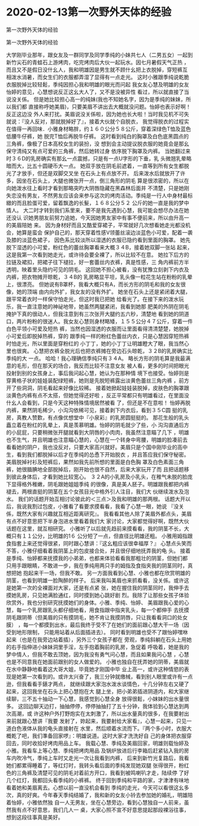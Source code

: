 # 2020-02-13第一次野外天体的经验



第一次野外天体的经验



第一次野外天体的经验


大学刚毕业那年，跟女友及一群同学及同学季纯的小妹共七人（二男五女）一起到新竹尖石的青蛙石上游烤肉，吃完烤肉后大伙一起玩水。因七月暑假天气正热 ，而且又不是假日没什幺人，我和明雄因是男生就不顾什幺把上衣脱掉，穿短裤互 相泼水消暑，而女生们的衣服都弄湿了显得有一点走光。 这时小雅跟季纯说乾脆衣服脱掉比较轻鬆，季纯因担心我和明雄的眼光而问起 我女友心慧及明雄的女友怡婷的意见，心慧想说反正这幺大人了，又不是没被异性 看过，所以就直接了当说没关係。 但是她比较担心高一的纯妹(我也不知她名字，因为是季纯的妹妹，所以我们都 直接称呼她美眉)，只要美眉不讲出去大概就没问题。怡婷也表示好啊！反正这边没 外人来打扰。美眉说没关係啦，因为她也长大啦！当时我见机不可失就说：『没人反对，那就脱掉好了』，接着大伙就个自脱衣， 我觉得脱衣的过程实在值得一再回味．小雅身材略胖，约１６０公分５８公斤，穿着深绿色T恤及蓝色低腰牛仔裤，她 脱完T恤后再脱牛仔裤。 这时看到纯白的胸罩及白色底黑圆点的三角裤，像极了日本高校女生的装扮，没 想到会主动提议脱衣服的她竟会是那幺保守清纯又有点可爱的三角裤，然后她转过身 依序脱下胸罩及内裤。 当她翻过来时３６D的乳房确实有那幺一点震撼，只是有一点U字形的下垂，乳 头微翘乳晕略暗而大，比五十圆硬币大一点。 她双手放在阴毛前遮着，一直等到所有女生都脱光了才放手，但还是双脚交叉坐 在石头上有点放不开。 后来泼水后就放开了许多，因坐在石头上，大腿也微张开一点，倒三角形的阴毛 算是很浓密的，所以在向她泼水往上看时才看到那略突旳大阴唇隐藏在黑森林后面并 不清楚，只是她刚失恋没有男友，不然男友应该会来参与这次的烤肉活动。季纯是一行人中身材最标緻的而且脸蛋可爱，留着飘逸的长髮，１６８公分５２ 公斤的她一直是我的梦中情人。 大二时才转到我们系里来，要不是我先遇到心慧，我可能会想尽办法在她还没认 识她男朋友前努力追她，今天因她男友家中有事不便前来，所以由升高一的美眉陪她 来。 因为身材好而且又酷爱穿裙子，平常就好几次想看她走光都没机会，她算是蛮会 保护自己的，那天穿着性感V领蕾丝滚边淡蓝色小可爱，配着一袭及膝的淡蓝色裙子， 因色系比较淡所以湿透的衣服已隐约看到里面的胸罩。 她先脱下湿透的小可爱，粉红色的蕾丝胸罩看来大概３４B，接着她双脚一张站 起来，这是我第一次看到她走光，或许待会要全裸了，所以比较不在意。 她拉下后方的拉链及裙扣，把裙子往下褪拉，好一套蕾丝内衣裤，真是性感，三 角内裤前方半透明，映着里头隐约可见的阴毛。 这回她不担心被看，没有犹豫立刻剥下内衣及内裤，把衣物摊开晾乾，３４B的 乳房略显平坦，乳头像一粒花生站在粉粉的乳晕上，很漂亮。 但她说有B罩杯，我看大概只有A，而长方形的阴毛和我的女友很像，她的顶端 由内向外扩，我女友的没有外扩。 她坐在石头上还是紧闭着大腿，跟平常着衣时一样保守怕走光，但这时我已把她 给看光了。在接下来的泼水玩乐，我一直注意她的神祕地带，她虽然两腿紧闭，我看到她那 肥美的外阴在阴毛掩护下真的很动人，但我注意到有三次张开大腿约五六秒，清楚地 看到她的阴道口，两片粉粉的很迷人。我女友心慧则身材略矮，１５５公分４７公斤，穿着一件白色平领小可爱及短热 裤，当然也因湿透的衣服而让里面看得清清楚楚，她脱掉小可爱后即脱掉热裤，穿的 跟季纯一样的粉红色蕾丝内衣，只是心慧因穿短热裤时怕走光，所以里面是穿粉红的 小丁丁，她的小丁丁让明雄瞪大了眼，我当然心里也很爽。 心慧把衣裤全脱光后也把衣裤摊在旁边石头晾乾，３２B的乳房确实比季纯的大 一点。 哈哈！我心理确信季纯只有３４A。 略长方形的阴毛算是我最满意的毛形，但在那天的场合，我反而比较不注意女友 被人看，更多的时间把眼光投射到别的女孩身上，事后我问起心慧，她认为在那种情 境下也接受。怡婷则是穿黄格子状的娃娃装配绿短裤，她则是先脱短裤露出淡黄色蕾丝三角内裤 ，前方开了些洞洞，阴毛看起来好像比较稀。 接着她掀起娃娃装脱掉，皮肤色的胸罩跟淡黄色内裤有点不太搭，但她觉得还好啦 ，反正平常都只有明雄看过，在里面没什幺人会看到，只是今天这种特殊情境居然被看 了，但还是不在意啦！ 怡婷再脱内裤，果然阴毛稀少，小沟沟依稀可见，接着剥下内衣后，看到３５C圆 挺的乳房，真教人赞歎，有点像优想堂中『小泉彩』的乳房圆挺挺的。 那花生般的乳头矗立着在粉红的乳晕上，真是羡慕明雄。怡婷的阴毛就少了些，小 沟沟直通后方的小屁屁，只要稍微张开腿就看到大阴唇的小肉肉，我虽然注意瞄了几下 ，明雄也不生气，并且明雄也注意瞄心慧的，心慧在一个转身中弯腰，明雄的脸凑前去 看看她的阴户，我也没反对，只要大家高兴就好。美眉只是个国中刚毕业的高中生，看到我们都脱掉以后才在季纯的怂恿下开始脱衣 ，并且答应我们保守秘密。美眉脱掉衬衫及短裤后，果然如我先前所想的里面是白色胸 罩及白色素面三角裤，她很腼腆地全部脱掉后，刚开始也很不自然，后来大家玩开了而 且把话题移到彼此身体后，才看到她比较宽心。 ３２A的小乳房及小乳头，在稚气未脱的脸庞下显得格外稚嫩，阴毛跟她姐姐季纯 的很像，真是美人胚子。明雄跟我都把内裤褪去，两根直挺的阴茎在五个女孩目光中格外引人注目，我们大 伙继续泼水及泡水。 我们的话题开始互相讨论彼此的＜三点＞及我和明雄的那两根。 话题大开以后，我说我割过包皮，小雅看了看要求摸看看，我看了心慧一眼，她说 『没关係，既然大家有兴趣就互相近距离研究』。 我看看其他人除了美眉外都点头，美眉有点不好意思把下半身泡进水里看着我们大 家讨论，大家都觉得好啊，既然大伙话题在这里，就互相研究。 小雅听了以后就先趋前来摸看看，我的阴茎不长，大概只有１１公分，比明雄的1６ 公分短了一点，但直径比明雄还粗。 小雅用姆指跟食指套上来还觉得很紧，同时跟心慧讲：『这幺粗应该很幸福厚？』 心慧点头笑而不答，小雅仔细看着我阴茎上的包皮接合处，并且很仔细地抚弄我的龟 头。 接着是季纯、怡婷都来抚摸我的小弟弟，也都来体验看看我那粗壮的阴茎，但她们都 只用手跟眼睛，不敢进一步，我在季纯用两只手的姆指及食指夹我的阴茎同时，真想把她 抱起来干一场，但我不敢。 另一方面我看到心慧、小雅也都在欣赏明雄的阴茎，也看到明雄一脸陶醉的样子。 后来我叫美眉也来抓看看，没关係。或许这是她第一次的全裸面对大家，还是有点紧 张，她在握住我的阴茎同时，我伸手去摸她乳房，只见她满脸通红，同时摸到她心跳好剧 烈。我除了让那些女孩子体验欣赏外，我也分别研究抚摸她们的身体。小雅、季纯、怡婷、 美眉跟我心爱的心慧，每一个乳房跟乳头都仔细地看，用食指跟中指夹乳头，每一个都伸手 去抚摸阴毛跟阴蒂（但美眉的只有摸阴毛，她不肯让我摸阴唇，只让我看看洞口的处女膜） ，每一个都摸到出水，最后我终于受不了在她们的面前跟心慧大干一场（因受到地形限制， 只能用站着从后面插进去）。 同时看到明雄也受不了跟怡婷嘿咻起来（也是在我旁边站着插），另外三个女孩子都在 旁观，季纯斜躺在石头上用她的右手指伸进小妹妹洞里手淫，左手抱着胸前的乳房，急促着 呼吸着，她是我的梦中情人，但我不敢去顶她，因为我没有勇气问心慧，而且如果我问心慧 ，心慧也是不同意我在她面前跟别的女人做爱的。 小雅也独自在抚弄她的阴蒂，美眉就在水中静静地看着这大哥大姐，毕竟她才刚国中毕 业上高一，或许这种情慾的表现是她第一次看到的。或许太兴奋了，我三分钟就缴械，看到别人眼里或许有一点逊，但我看看手錶才两点， 就继续跟大家泡水泼水谈情色，十几分钟左右又硬了起来，这回我坐在石头上把心慧抱在大 腿上坐，把小弟弟插进阴道内，和大家继续聊，三不五十抽动一下心慧，我感觉到心慧全身 放得很鬆，小妺妹的出水量很多。 这回边聊天边打，抽抽停停，停停抽抽打了五十分钟，我体验到心慧达到两次高潮，或 许这种户外打野炮实在太刺激了，所以出水量真的很多，在我要射出来前就跟心慧讲『我要 发射了，妳起来，我要射给大家看』，心慧一起来，只见一道白色液体从我的龟头直接射在 水里，然后顺着水流而下。『两个多小时，衣服大概乾了吧，我们準备回家啰』：明雄说道。这时大家才洗洗好自 己的身体把衣服穿回去，同时收拾好烤肉用品上车。 我载心慧、季纯及美眉回家，明雄则载怡婷及小雅。我看车上等心慧、季纯把烤肉用品 及锅炉放进后行李箱后赶紧钻入我的房车内吹冷气，季纯上车时又走光一次让我看到内裤， 后来到新竹光复路后，我看她们都累得睡着了，等红灯时，我转头看后面的季纯发现她双腿 张得很开，粉红色的三角裤及清楚可见的阴毛对着前方开口，我看到被鸣喇叭才走，陆续停 了好几个红灯，我都回头看季纯的小裤裤。 终于回到季纯和平路的家，才津津有味地看着她和美眉离去。心想以前一直没机会看到 季纯的走光，今天可以看很这幺多次，真的好爽。今年春天季纯结婚了，我和新的女友小铃去参加她的婚礼，明雄陪着怡婷，小雅依然独 自一人无男友，坐在心慧旁边，看到心慧独自一人前来，虽然我有点不好意思，我们几人一 桌，大家心照不宣不好意思提起那段裸浴往事，想到这段往事真是美好。
            

